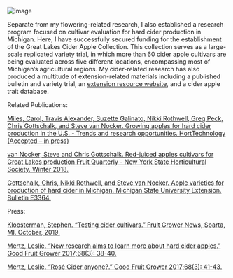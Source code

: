 ![image](photos/GLCAC.JPG)

Separate from my flowering-related research, I also established a research program focused on cultivar evaluation for hard cider production in Michigan. Here, I have successfully secured funding for the establishment of the Great Lakes Cider Apple Collection. This collection serves as a large-scale replicated variety trial, in which more than 60 cider apple cultivars are being evaluated across five different locations, encompassing most of Michigan’s agricultural regions. My cider-related research has also produced a multitude of extension-related materials including a published bulletin and variety trial, an [extension resource website](https://ciderapples.msu.edu/), and a cider apple trait database.

Related Publications:

[Miles, Carol, Travis Alexander, Suzette Galinato, Nikki Rothwell, Greg Peck, Chris Gottschalk, and Steve van Nocker. Growing apples for hard cider production in the U.S. - Trends and research opportunities. HortTechnology (Accepted – in press)](https://journals.ashs.org/horttech/view/journals/horttech/aop/article-10.21273-HORTTECH04488-19/article-10.21273-HORTTECH04488-19.xml)

[van Nocker, Steve and Chris Gottschalk. Red-juiced apples cultivars for Great Lakes production Fruit Quarterly - New York State Horticultural Society. Winter 2018.](http://nyshs.org/wp-content/uploads/2018/04/van-Nocker-Pages-21-24-from-NYFQ-Winter-Book-2017.pdf)

[Gottschalk, Chris, Nikki Rothwell, and Steve van Nocker. Apple varieties for production of hard cider in Michigan. Michigan State University Extension. Bulletin E3364.](https://www.canr.msu.edu/resources/apple_cultivars_for_production_of_hard_cider_in_michigan_e3364)

Press:

[Kloosterman, Stephen. “Testing cider cultivars.” Fruit Grower News, Sparta, MI. October, 2019.](https://fruitgrowersnews.com/article/testing-cider-cultivars/)

[Mertz, Leslie. “New research aims to learn more about hard cider apples.” Good Fruit Grower 2017;68(3): 38-40.](https://www.goodfruit.com/hard-cider-secrets/)

[Mertz, Leslie. “Rosé Cider anyone?.” Good Fruit Grower 2017;68(3): 41-43.](https://www.goodfruit.com/rose-cider-anyone/)
